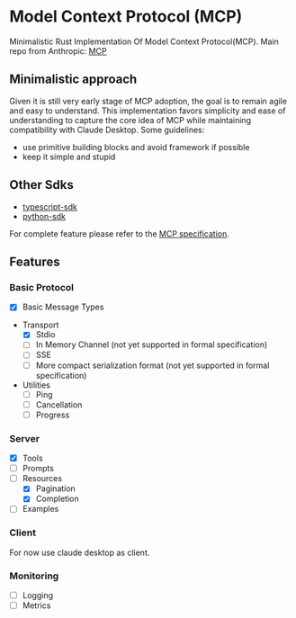 # Model Context Protocol (MCP)
Minimalistic Rust Implementation Of Model Context Protocol(MCP).
Main repo from Anthropic: [MCP](https://github.com/modelcontextprotocol)

## Minimalistic approach
Given it is still very early stage of MCP adoption, the goal is to remain agile and easy to understand.
This implementation favors simplicity and ease of understanding to capture the core idea of MCP while maintaining compatibility with Claude Desktop.
Some guidelines:
- use primitive building blocks and avoid framework if possible
- keep it simple and stupid

## Other Sdks

- [typescript-sdk](https://github.com/modelcontextprotocol/typescript-sdk)
- [python-sdk](https://github.com/modelcontextprotocol/python-sdk)

For complete feature please refer to the [MCP specification](https://spec.modelcontextprotocol.io/).
## Features
### Basic Protocol
- [x] Basic Message Types
- Transport
    - [x] Stdio
    - [ ] In Memory Channel (not yet supported in formal specification)
    - [ ] SSE
    - [ ] More compact serialization format (not yet supported in formal specification)
- Utilities 
    - [ ] Ping
    - [ ] Cancellation
    - [ ] Progress
### Server
- [x] Tools
- [ ] Prompts
- [ ] Resources
    - [x] Pagination
    - [x] Completion
- [ ] Examples
### Client
For now use claude desktop as client.

### Monitoring
- [ ] Logging
- [ ] Metrics